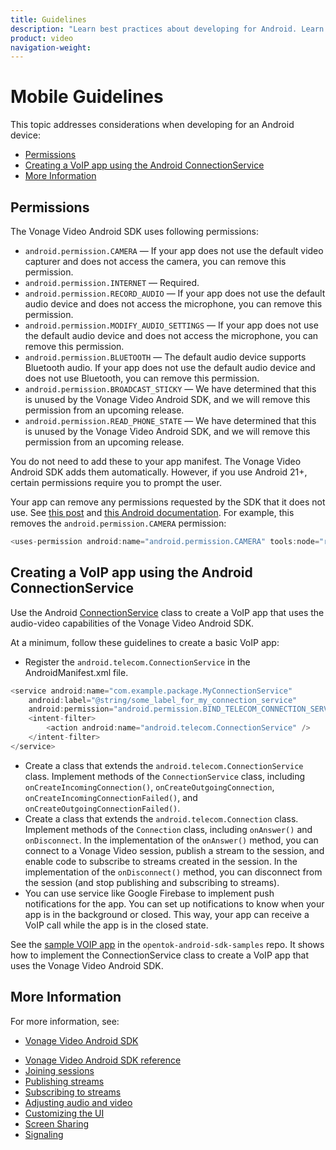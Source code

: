 ```yaml
---
title: Guidelines
description: "Learn best practices about developing for Android. Learn which permissions the Vonage Video API Android SDK requires, and find links to useful articles about Android development."
product: video
navigation-weight:
---
```


# Mobile Guidelines

This topic addresses considerations when developing for an Android device:

* [Permissions](#permissions)
* [Creating a VoIP app using the Android ConnectionService](#creating-a-voip-app-using-the-android-connectionservice)
* [More Information](#more-information)

## Permissions

The Vonage Video Android SDK uses following permissions:

* `android.permission.CAMERA` — If your app does not use the default video capturer and does not access the camera, you can remove this permission.
* `android.permission.INTERNET` — Required.
* `android.permission.RECORD_AUDIO` — If your app does not use the default audio device and does not access the microphone, you can remove this permission.
* `android.permission.MODIFY_AUDIO_SETTINGS` — If your app does not use the default audio device and does not access the microphone, you can remove this permission.
* `android.permission.BLUETOOTH` — The default audio device supports Bluetooth audio. If your app does not use the default audio device and does not use Bluetooth, you can remove this permission.
* `android.permission.BROADCAST_STICKY` — We have determined that this is unused by the Vonage Video Android SDK, and we will remove this permission from an upcoming release.
* `android.permission.READ_PHONE_STATE` — We have determined that this is unused by the Vonage Video Android SDK, and we will remove this permission from an upcoming release.

You do not need to add these to your app manifest. The Vonage Video Android SDK adds them automatically. However, if you use Android 21+, certain permissions require you to prompt the user.

Your app can remove any permissions requested by the SDK that it does not use. See [this post](https://stackoverflow.com/a/31616472) and [this Android documentation](https://developer.android.com/studio/build/manifest-merge). For example, this removes the `android.permission.CAMERA` permission:

```java
<uses-permission android:name="android.permission.CAMERA" tools:node="remove"/>
```

## Creating a VoIP app using the Android ConnectionService

Use the Android [ConnectionService](https://developer.android.com/reference/android/telecom/ConnectionService) class to create a VoIP app that uses the audio-video capabilities of the Vonage Video Android SDK.

At a minimum, follow these guidelines to create a basic VoIP app:

* Register the `android.telecom.ConnectionService` in the AndroidManifest.xml file.

```java
<service android:name="com.example.package.MyConnectionService"
    android:label="@string/some_label_for_my_connection_service"
    android:permission="android.permission.BIND_TELECOM_CONNECTION_SERVICE">
    <intent-filter>
        <action android:name="android.telecom.ConnectionService" />
    </intent-filter>
</service>
```

* Create a class that extends the `android.telecom.ConnectionService` class. Implement methods of the `ConnectionService` class, including `onCreateIncomingConnection()`, `onCreateOutgoingConnection`, `onCreateIncomingConnectionFailed()`, and `onCreateOutgoingConnectionFailed()`.
* Create a class that extends the `android.telecom.Connection` class. Implement methods of the `Connection` class, including `onAnswer()` and `onDisconnect`. In the implementation of the `onAnswer()` method, you can connect to a Vonage Video session, publish a stream to the session, and enable code to subscribe to streams created in the session. In the implementation of the `onDisconnect()` method, you can disconnect from the session (and stop publishing and subscribing to streams).
* You can use service like Google Firebase to implement push notifications for the app. You can set up notifications to know when your app is in the background or closed. This way, your app can receive a VoIP call while the app is in the closed state.

See the [sample VOIP app](https://github.com/opentok/opentok-android-sdk-samples/tree/main/Basic-VoIP-Call-Java) in the `opentok-android-sdk-samples` repo. It shows how to implement the ConnectionService class to create a VoIP app that uses the Vonage Video Android SDK.

## More Information

For more information, see:

* [Vonage Video Android SDK](/video/client-sdks/android)

<!-- OPT-TODO: * [Vonage Video Android SDK release notes](/developer/sdks/android/release-notes.html) -->

* [Vonage Video Android SDK reference](/sdk/stitch/video-android-reference/)
* [Joining sessions](/video/tutorials/joining-a-session/introduction/android)
* [Publishing streams](/video/tutorials/publish-streams/introduction/android)
* [Subscribing to streams](/video/tutorials/subscribe-streams/introduction/android)
* [Adjusting audio and video](/video/tutorials/audio-video/introduction/android)
* [Customizing the UI](/video/tutorials/video-ui-customization/introduction/android)
* [Screen Sharing](/video/tutorials/video-screen-sharing/introduction/javascript)
* [Signaling](/video/tutorials/video-signaling/introduction/javascript)
